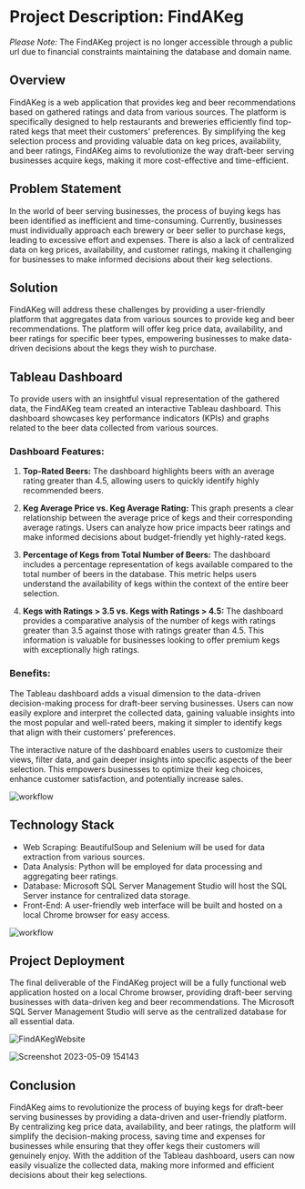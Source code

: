 # Project Description: FindAKeg

*Please Note:* The FindAKeg project is no longer accessible through a public url due to financial constraints maintaining the database and domain name.

## Overview
FindAKeg is a web application that provides keg and beer recommendations based on gathered ratings and data from various sources. The platform is specifically designed to help restaurants and breweries efficiently find top-rated kegs that meet their customers' preferences. By simplifying the keg selection process and providing valuable data on keg prices, availability, and beer ratings, FindAKeg aims to revolutionize the way draft-beer serving businesses acquire kegs, making it more cost-effective and time-efficient.

## Problem Statement
In the world of beer serving businesses, the process of buying kegs has been identified as inefficient and time-consuming. Currently, businesses must individually approach each brewery or beer seller to purchase kegs, leading to excessive effort and expenses. There is also a lack of centralized data on keg prices, availability, and customer ratings, making it challenging for businesses to make informed decisions about their keg selections.

## Solution
FindAKeg will address these challenges by providing a user-friendly platform that aggregates data from various sources to provide keg and beer recommendations. The platform will offer keg price data, availability, and beer ratings for specific beer types, empowering businesses to make data-driven decisions about the kegs they wish to purchase.

## Tableau Dashboard
To provide users with an insightful visual representation of the gathered data, the FindAKeg team created an interactive Tableau dashboard. This dashboard showcases key performance indicators (KPIs) and graphs related to the beer data collected from various sources.

### Dashboard Features:
1. **Top-Rated Beers:** The dashboard highlights beers with an average rating greater than 4.5, allowing users to quickly identify highly recommended beers.

2. **Keg Average Price vs. Keg Average Rating:** This graph presents a clear relationship between the average price of kegs and their corresponding average ratings. Users can analyze how price impacts beer ratings and make informed decisions about budget-friendly yet highly-rated kegs.

3. **Percentage of Kegs from Total Number of Beers:** The dashboard includes a percentage representation of kegs available compared to the total number of beers in the database. This metric helps users understand the availability of kegs within the context of the entire beer selection.

4. **Kegs with Ratings > 3.5 vs. Kegs with Ratings > 4.5:** The dashboard provides a comparative analysis of the number of kegs with ratings greater than 3.5 against those with ratings greater than 4.5. This information is valuable for businesses looking to offer premium kegs with exceptionally high ratings.

### Benefits:
The Tableau dashboard adds a visual dimension to the data-driven decision-making process for draft-beer serving businesses. Users can now easily explore and interpret the collected data, gaining valuable insights into the most popular and well-rated beers, making it simpler to identify kegs that align with their customers' preferences.

The interactive nature of the dashboard enables users to customize their views, filter data, and gain deeper insights into specific aspects of the beer selection. This empowers businesses to optimize their keg choices, enhance customer satisfaction, and potentially increase sales.

![workflow](https://github.com/bennettnottingham/FindAKeg/assets/65934399/a3df2d1e-3083-45d7-98f9-f653382c3918)


## Technology Stack
- Web Scraping: BeautifulSoup and Selenium will be used for data extraction from various sources.
- Data Analysis: Python will be employed for data processing and aggregating beer ratings.
- Database: Microsoft SQL Server Management Studio will host the SQL Server instance for centralized data storage.
- Front-End: A user-friendly web interface will be built and hosted on a local Chrome browser for easy access.

![workflow](https://github.com/bennettnottingham/FindAKeg/assets/65934399/2726409b-b11a-4467-b224-a8a6d139a1de)

## Project Deployment
The final deliverable of the FindAKeg project will be a fully functional web application hosted on a local Chrome browser, providing draft-beer serving businesses with data-driven keg and beer recommendations. The Microsoft SQL Server Management Studio will serve as the centralized database for all essential data.

![FindAKegWebsite](https://github.com/bennettnottingham/FindAKeg/assets/65934399/d35173f6-57f9-475a-9962-c8094c4dd5ce)


![Screenshot 2023-05-09 154143](https://github.com/bennettnottingham/FindAKeg/assets/65934399/6580739b-d949-4984-a724-17285195bb8d)



## Conclusion
FindAKeg aims to revolutionize the process of buying kegs for draft-beer serving businesses by providing a data-driven and user-friendly platform. By centralizing keg price data, availability, and beer ratings, the platform will simplify the decision-making process, saving time and expenses for businesses while ensuring that they offer kegs their customers will genuinely enjoy. With the addition of the Tableau dashboard, users can now easily visualize the collected data, making more informed and efficient decisions about their keg selections.
